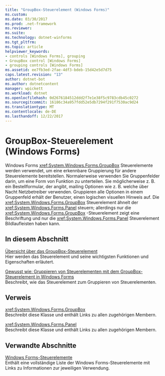 ```yaml
---
title: "GroupBox-Steuerelement (Windows Forms)"
ms.custom: 
ms.date: 03/30/2017
ms.prod: .net-framework
ms.reviewer: 
ms.suite: 
ms.technology: dotnet-winforms
ms.tgt_pltfrm: 
ms.topic: article
helpviewer_keywords:
- controls [Windows Forms], grouping
- GroupBox control [Windows Forms]
- grouping controls [Windows Forms]
ms.assetid: ee7fb3ed-2fae-4df3-bdeb-15d42e5d7d75
caps.latest.revision: "13"
author: dotnet-bot
ms.author: dotnetcontent
manager: wpickett
ms.workload: dotnet
ms.openlocfilehash: 0d2676184512ddd2f7e1e38f5c9783cdb45c0272
ms.sourcegitcommit: 16186c34a957fdd52e5db7294f291f7530ac9d24
ms.translationtype: MT
ms.contentlocale: de-DE
ms.lasthandoff: 12/22/2017
---
```

# <a name="groupbox-control-windows-forms"></a>GroupBox-Steuerelement (Windows Forms)
Windows Forms <xref:System.Windows.Forms.GroupBox> Steuerelemente werden verwendet, um eine erkennbare Gruppierung für andere Steuerelemente bereitstellen. Normalerweise verwenden Sie Gruppenfelder darin, um eine Form von Funktion zu unterteilen. Sie möglicherweise z. B. ein Bestellformular, der angibt, mailing Optionen wie z. B. welche über Nacht Netzbetreiber verwenden. Gruppieren alle Optionen in einem Gruppenfeld erhält der Benutzer, einen logischen visuellen Hinweis auf. Die <xref:System.Windows.Forms.GroupBox> Steuerelement ähnelt der <xref:System.Windows.Forms.Panel> steuern; allerdings nur die <xref:System.Windows.Forms.GroupBox> -Steuerelement zeigt eine Beschriftung und nur die <xref:System.Windows.Forms.Panel> Steuerelement Bildlaufleisten haben kann.  
  
## <a name="in-this-section"></a>In diesem Abschnitt  
 [Übersicht über das GroupBox-Steuerelement](../../../../docs/framework/winforms/controls/groupbox-control-overview-windows-forms.md)  
 Hier werden das Steuerelement und seine wichtigsten Funktionen und Eigenschaften erläutert.  
  
 [Gewusst wie: Gruppieren von Steuerelementen mit dem GroupBox-Steuerelement in Windows Forms](../../../../docs/framework/winforms/controls/how-to-group-controls-with-the-windows-forms-groupbox-control.md)  
 Beschreibt, wie das Steuerelement zum Gruppieren von Steuerelementen.  
  
## <a name="reference"></a>Verweis  
 <xref:System.Windows.Forms.GroupBox>  
 Beschreibt diese Klasse und enthält Links zu allen zugehörigen Membern.  
  
 <xref:System.Windows.Forms.Panel>  
 Beschreibt diese Klasse und enthält Links zu allen zugehörigen Membern.  
  
## <a name="related-sections"></a>Verwandte Abschnitte  
 [Windows Forms-Steuerelemente](../../../../docs/framework/winforms/controls/controls-to-use-on-windows-forms.md)  
 Enthält eine vollständige Liste der Windows Forms-Steuerelemente mit Links zu Informationen zur jeweiligen Verwendung.
